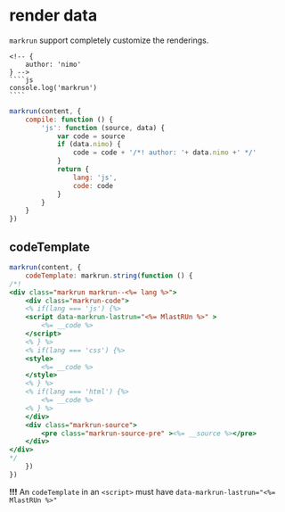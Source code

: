 # render data

`markrun` support completely customize the renderings.

    <!-- {
        author: 'nimo'
    } -->
    ````js
    console.log('markrun')
    ````

```js
markrun(content, {
    compile: function () {
        'js': function (source, data) {
            var code = source
            if (data.nimo) {
                code = code + '/*! author: '+ data.nimo +' */'
            }
            return {
                lang: 'js',
                code: code
            }
        }
    }
})
```

## codeTemplate

```js
markrun(content, {
    codeTemplate: markrun.string(function () {
/*!
<div class="markrun markrun--<%= lang %>">
    <div class="markrun-code">
    <% if(lang === 'js') {%>
    <script data-markrun-lastrun="<%= MlastRUn %>" >
        <%= __code %>
    </script>
    <% } %>
    <% if(lang === 'css') {%>
    <style>
        <%= __code %>
    </style>
    <% } %>
    <% if(lang === 'html') {%>
        <%= __code %>
    <% } %>
    </div>
    <div class="markrun-source">
        <pre class="markrun-source-pre" ><%= __source %></pre>
    </div>
</div>
*/
    })
})
```

**!!!** An `codeTemplate` in an `<script>` must have `data-markrun-lastrun="<%= MlastRUn %>"`
